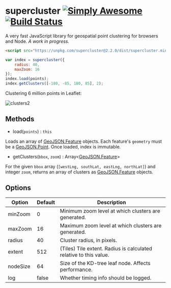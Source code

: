 # supercluster [![Simply Awesome](https://img.shields.io/badge/simply-awesome-brightgreen.svg)](https://github.com/mourner/projects) [![Build Status](https://travis-ci.org/mapbox/supercluster.svg?branch=master)](https://travis-ci.org/mapbox/supercluster)

A very fast JavaScript library for geospatial point clustering for browsers and Node. _A work in progress._

```html
<script src="https://unpkg.com/supercluster@2.2.0/dist/supercluster.min.js"></script>
```

```js
var index = supercluster({
    radius: 40,
    maxZoom: 16
});
index.load(points);
index.getClusters([-180, -85, 180, 85], 2);
```

Clustering 6 million points in Leaflet:

![clusters2](https://cloud.githubusercontent.com/assets/25395/11857351/43407b46-a40c-11e5-8662-e99ab1cd2cb7.gif)

## Methods

* load(`points`) : `this`

Loads an array of [GeoJSON.Feature](http://geojson.org/geojson-spec.html#feature-objects) objects. Each feature's `geometry` must be a [GeoJSON.Point](http://geojson.org/geojson-spec.html#point). Once loaded, index is immutable.

* getClusters(`bbox`, `zoom`) : Array<[GeoJSON.Feature](http://geojson.org/geojson-spec.html#feature-objects)>

For the given `bbox` array (`[westLng, southLat, eastLng, northLat]`) and integer `zoom`, returns an array of clusters as [GeoJSON.Feature](http://geojson.org/geojson-spec.html#feature-objects) objects.

## Options

| Option   | Default | Description                                                       |
|----------|---------|-------------------------------------------------------------------|
| minZoom  | 0       | Minimum zoom level at which clusters are generated.               |
| maxZoom  | 16      | Maximum zoom level at which clusters are generated.               |
| radius   | 40      | Cluster radius, in pixels.                                        |
| extent   | 512     | (Tiles) Tile extent. Radius is calculated relative to this value. |
| nodeSize | 64      | Size of the KD-tree leaf node. Affects performance.               |
| log      | false   | Whether timing info should be logged.                             |
